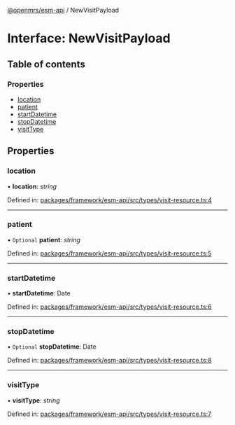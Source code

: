 [@openmrs/esm-api](../API.md) / NewVisitPayload

# Interface: NewVisitPayload

## Table of contents

### Properties

- [location](newvisitpayload.md#location)
- [patient](newvisitpayload.md#patient)
- [startDatetime](newvisitpayload.md#startdatetime)
- [stopDatetime](newvisitpayload.md#stopdatetime)
- [visitType](newvisitpayload.md#visittype)

## Properties

### location

• **location**: *string*

Defined in: [packages/framework/esm-api/src/types/visit-resource.ts:4](https://github.com/openmrs/openmrs-esm-core/blob/master/packages/framework/esm-api/src/types/visit-resource.ts#L4)

___

### patient

• `Optional` **patient**: *string*

Defined in: [packages/framework/esm-api/src/types/visit-resource.ts:5](https://github.com/openmrs/openmrs-esm-core/blob/master/packages/framework/esm-api/src/types/visit-resource.ts#L5)

___

### startDatetime

• **startDatetime**: Date

Defined in: [packages/framework/esm-api/src/types/visit-resource.ts:6](https://github.com/openmrs/openmrs-esm-core/blob/master/packages/framework/esm-api/src/types/visit-resource.ts#L6)

___

### stopDatetime

• `Optional` **stopDatetime**: Date

Defined in: [packages/framework/esm-api/src/types/visit-resource.ts:8](https://github.com/openmrs/openmrs-esm-core/blob/master/packages/framework/esm-api/src/types/visit-resource.ts#L8)

___

### visitType

• **visitType**: *string*

Defined in: [packages/framework/esm-api/src/types/visit-resource.ts:7](https://github.com/openmrs/openmrs-esm-core/blob/master/packages/framework/esm-api/src/types/visit-resource.ts#L7)

